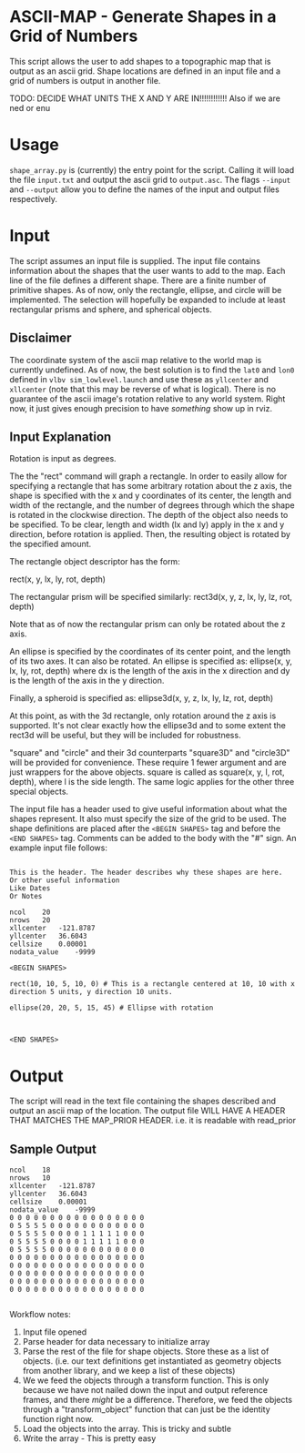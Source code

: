 ASCII-MAP - Generate Shapes in a Grid of Numbers
================================================
This script allows the user to add shapes to a topographic map that is output as an ascii grid. Shape locations are defined in an input file and a grid of numbers is output in another file.

TODO: DECIDE WHAT UNITS THE X AND Y ARE IN!!!!!!!!!!!! Also if we are ned or enu

Usage
=====
`shape_array.py` is (currently) the entry point for the script. Calling it will load the file `input.txt` and output the ascii grid to `output.asc`. The flags `--input` and `--output` allow you to define the names of the input and output files respectively.


Input
=====
The script assumes an input file is supplied. The input file contains information about the shapes that the user wants to add to the map. Each line of the file defines a different shape. There are a finite number of primitive shapes. As of now, only the rectangle, ellipse, and circle will be implemented. The selection will hopefully be expanded to include at least rectangular prisms and sphere, and spherical objects.

Disclaimer
----------
The coordinate system of the ascii map relative to the world map is currently
undefined. As of now, the best solution is to find the `lat0` and `lon0`
defined in `vlbv sim_lowlevel.launch` and use these as `yllcenter` and
`xllcenter` (note that this may be reverse of what is logical). There is no
guarantee of the ascii image's rotation relative to any world system. Right
now, it just gives enough precision to have *something* show up in rviz.

Input Explanation
-----------------
Rotation is input as degrees.

The the "rect" command will graph a rectangle. In order to easily allow for specifying a rectangle that has some arbitrary rotation about the z axis, the shape is specified with the x and y coordinates of its center, the length and width of the rectangle, and the number of degrees through which the shape is rotated in the clockwise direction. The depth of the object also needs to be specified. To be clear, length and width (lx and ly) apply in the x and y direction, before rotation is applied. Then, the resulting object is rotated by the specified amount.

The rectangle object descriptor has the form:

rect(x, y, lx, ly, rot, depth)

The rectangular prism will be specified similarly:
rect3d(x, y, z, lx, ly, lz, rot, depth)

Note that as of now the rectangular prism can only be rotated about the z axis.

An ellipse is specified by the coordinates of its center point, and the length of its two axes. It can also be rotated. An ellipse is specified as:
ellipse(x, y, lx, ly, rot, depth) where dx is the length of the axis in the x direction and dy is the length of the axis in the y direction. 

Finally, a spheroid is specified as:
ellipse3d(x, y, z, lx, ly, lz, rot, depth)

At this point, as with the 3d rectangle, only rotation around the z axis is supported. It's not clear exactly how the ellipse3d and to some extent the rect3d will be useful, but they will be included for robustness.


"square" and "circle" and their 3d counterparts "square3D" and "circle3D" will be provided for convenience. These require 1 fewer argument and are just wrappers for the above objects. square is called as square(x, y, l, rot, depth), where l is the side length. The same logic applies for the other three special objects.


The input file has a header used to give useful information about what the shapes represent. It also must specify the size of the grid to be used. The shape definitions are placed after the `<BEGIN SHAPES>` tag and before the `<END SHAPES>` tag. Comments can be added to the body with the "#" sign. An example input file follows:

```

This is the header. The header describes why these shapes are here.
Or other useful information
Like Dates
Or Notes

ncol	20
nrows	20
xllcenter	-121.8787
yllcenter	36.6043
cellsize	0.00001
nodata_value	-9999

<BEGIN SHAPES>

rect(10, 10, 5, 10, 0) # This is a rectangle centered at 10, 10 with x direction 5 units, y direction 10 units.

ellipse(20, 20, 5, 15, 45) # Ellipse with rotation 



<END SHAPES>

```



Output
======

The script will read in the text file containing the shapes described and output an ascii map of the location. The output file WILL HAVE A HEADER THAT MATCHES THE MAP_PRIOR HEADER. i.e. it is readable with read_prior


Sample Output
-------------
```
ncol	18
nrows	10 
xllcenter	-121.8787 
yllcenter	36.6043
cellsize	0.00001
nodata_value	-9999
0 0 0 0 0 0 0 0 0 0 0 0 0 0 0 0 0
0 5 5 5 5 0 0 0 0 0 0 0 0 0 0 0 0
0 5 5 5 5 0 0 0 0 1 1 1 1 1 0 0 0
0 5 5 5 5 0 0 0 0 1 1 1 1 1 0 0 0
0 5 5 5 5 0 0 0 0 0 0 0 0 0 0 0 0
0 0 0 0 0 0 0 0 0 0 0 0 0 0 0 0 0
0 0 0 0 0 0 0 0 0 0 0 0 0 0 0 0 0
0 0 0 0 0 0 0 0 0 0 0 0 0 0 0 0 0
0 0 0 0 0 0 0 0 0 0 0 0 0 0 0 0 0
0 0 0 0 0 0 0 0 0 0 0 0 0 0 0 0 0


```



Workflow notes:

1. Input file opened
2. Parse header for data necessary to initialize array
3. Parse the rest of the file for shape objects. Store these as a list of objects. (i.e. our text definitions get instantiated as geometry objects from another library, and we keep a list of these objects)
4. We we feed the objects through a transform function. This is only because we have not nailed down the input and output reference frames, and there *might* be a difference. Therefore, we feed the objects through a "transform_object" function that can just be the identity function right now.
5. Load the objects into the array. This is tricky and subtle
6. Write the array - This is pretty easy

